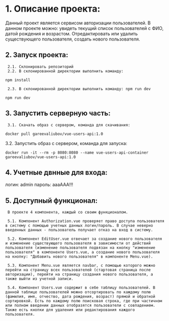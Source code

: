 # 1. Описание проекта:

Данный проект является сервисом авторизации пользователей. 
В данном проекте можно: увидеть текущий список пользователей с ФИО, датой рождения и возрастом.
Отредактировать или удалить существующего пользователя, создать нового пользователя.


## 2. Запуск проекта:

     2.1. Склонировать репозиторий
     2.2. В склонированной директории выполнить команду: 
     
```npm install```
     
     2.3. В склонированной директории выполнить команду: npm run dev

```npm run dev```

## 3. Запустить серверную часть:
     3.1. Скачать образ с сервером, команда для скачивания:
```
docker pull gareevaliubov/vue-users-api:1.0
```
3.2. Запустить образ с сервером, команда для запуска: 
```
docker run -it --rm -p 8080:8080 --name vue-users-api-container gareevaliubov/vue-users-api:1.0
```
## 4. Учетные двнные для входа:

логин: admin
пароль: aaaAAA!!!


## 5. Доступный функционал: 

     В проекте 4 компонента, каждый со своим функционалом.

     5.1. Компонент Authorization.vue проверяет право доступа пользователя в систему с помощью учетных данных логин/пароль. В случае неверно введенных данных - пользователь получает отказ на вход в систему.  
     
     5.2. Компонент EditUser.vue отвечает за создание нового пользователя и изменение существующего пользователя в зависимости от действий пользователя (изменение пользователя подвязан на кнопку "изменение пользователя" в компоненте Users.vue, а создание нового пользователя на кнопку: "Добавить нового пользователя" в компоненте Menu.vue).
     
     5.3. Компонент Menu.vue является navbar, с помощью которого можно перейти на страницу всех пользователей (стартовая страница после авторизации), перейти на страницу создания нового пользователя, а также выйти из учетной записи.
     
     5.4. Компонент Users.vue содержит в себе таблицу пользователей. В данной таблице пользователей можно отсортировать по каждому полю (фамилия, имя, отчество, дата рождения, возраст) прямой и обратной сортировкой. Есть по каждому полю поисковая строка, где при частичном или полном введении данных отобразятся пользователи с совпадением. Также есть кнопки для удаления или редактирования каждого пользователя.  

